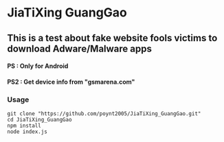 # JiaTiXing GuangGao

## This is a test about fake website fools victims to download Adware/Malware apps

#### PS : Only for Android
#### PS2 : Get device info from "gsmarena.com"

### Usage
```
git clone "https://github.com/poynt2005/JiaTiXing_GuangGao.git"
cd JiaTiXing_GuangGao
npm install
node index.js
```
